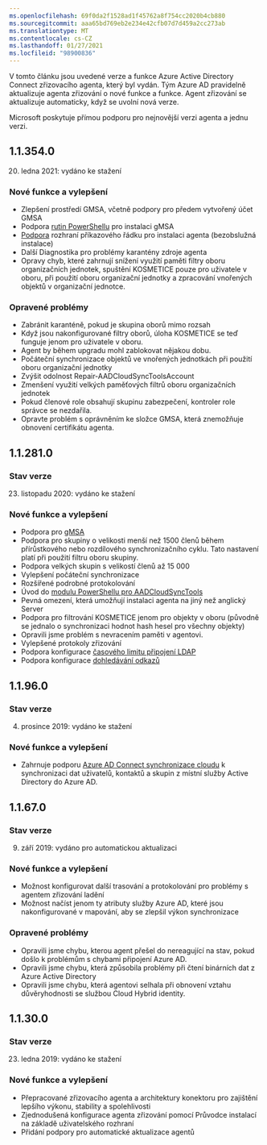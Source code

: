 ```yaml
---
ms.openlocfilehash: 69f0da2f1528ad1f45762a8f754cc2020b4cb880
ms.sourcegitcommit: aaa65bd769eb2e234e42cfb07d7d459a2cc273ab
ms.translationtype: MT
ms.contentlocale: cs-CZ
ms.lasthandoff: 01/27/2021
ms.locfileid: "98900836"
---
```

V tomto článku jsou uvedené verze a funkce Azure Active Directory Connect zřizovacího agenta, který byl vydán. Tým Azure AD pravidelně aktualizuje agenta zřizování o nové funkce a funkce. Agent zřizování se aktualizuje automaticky, když se uvolní nová verze. 

Microsoft poskytuje přímou podporu pro nejnovější verzi agenta a jednu verzi.

## <a name="113540"></a>1.1.354.0

20. ledna 2021: vydáno ke stažení

### <a name="new-features-and-improvements"></a>Nové funkce a vylepšení
- Zlepšení prostředí GMSA, včetně podpory pro předem vytvořený účet GMSA
- Podpora [rutin PowerShellu](../articles/active-directory/cloud-sync/how-to-gmsa-cmdlets.md) pro instalaci gMSA
- [Podpora](../articles/active-directory/cloud-sync/how-to-install-pshell.md) rozhraní příkazového řádku pro instalaci agenta (bezobslužná instalace)
- Další Diagnostika pro problémy karantény zdroje agenta
- Opravy chyb, které zahrnují snížení využití paměti filtry oboru organizačních jednotek, spuštění KOSMETICE pouze pro uživatele v oboru, při použití oboru organizační jednotky a zpracování vnořených objektů v organizační jednotce. 


### <a name="fixed-issues"></a>Opravené problémy
-    Zabránit karanténě, pokud je skupina oborů mimo rozsah
-   Když jsou nakonfigurované filtry oborů, úloha KOSMETICE se teď funguje jenom pro uživatele v oboru.
-   Agent by během upgradu mohl zablokovat nějakou dobu.
-   Počáteční synchronizace objektů ve vnořených jednotkách při použití oboru organizační jednotky
-   Zvýšit odolnost Repair-AADCloudSyncToolsAccount
-   Zmenšení využití velkých paměťových filtrů oboru organizačních jednotek
-   Pokud členové role obsahují skupinu zabezpečení, kontroler role správce se nezdařila.
-   Opravte problém s oprávněním ke složce GMSA, která znemožňuje obnovení certifikátu agenta.







## <a name="112810"></a>1.1.281.0

### <a name="release-status"></a>Stav verze

23. listopadu 2020: vydáno ke stažení

### <a name="new-features-and-improvements"></a>Nové funkce a vylepšení

* Podpora pro [gMSA](../articles/active-directory/cloud-sync/how-to-prerequisites.md#group-managed-service-accounts)
* Podpora pro skupiny o velikosti menší než 1500 členů během přírůstkového nebo rozdílového synchronizačního cyklu. Tato nastavení platí při použití filtru oboru skupiny.
* Podpora velkých skupin s velikostí členů až 15 000
* Vylepšení počáteční synchronizace
* Rozšířené podrobné protokolování
* Úvod do [modulu PowerShellu pro AADCloudSyncTools](../articles/active-directory/cloud-sync/reference-powershell.md)
* Pevná omezení, která umožňují instalaci agenta na jiný než anglický Server
* Podpora pro filtrování KOSMETICE jenom pro objekty v oboru (původně se jednalo o synchronizaci hodnot hash hesel pro všechny objekty)
* Opravili jsme problém s nevracením paměti v agentovi.
* Vylepšené protokoly zřizování
* Podpora konfigurace [časového limitu připojení LDAP](../articles/active-directory/cloud-sync/how-to-manage-registry-options.md#configure-ldap-connection-timeout) 
* Podpora konfigurace [dohledávání odkazů](../articles/active-directory/cloud-sync/how-to-manage-registry-options.md#configure-referral-chasing) 


## <a name="11960"></a>1.1.96.0

### <a name="release-status"></a>Stav verze

4. prosince 2019: vydáno ke stažení

### <a name="new-features-and-improvements"></a>Nové funkce a vylepšení

* Zahrnuje podporu [Azure AD Connect synchronizace cloudu](../articles/active-directory/cloud-sync/what-is-cloud-sync.md) k synchronizaci dat uživatelů, kontaktů a skupin z místní služby Active Directory do Azure AD.


## <a name="11670"></a>1.1.67.0

### <a name="release-status"></a>Stav verze

9. září 2019: vydáno pro automatickou aktualizaci

### <a name="new-features-and-improvements"></a>Nové funkce a vylepšení

* Možnost konfigurovat další trasování a protokolování pro problémy s agentem zřizování ladění
* Možnost načíst jenom ty atributy služby Azure AD, které jsou nakonfigurované v mapování, aby se zlepšil výkon synchronizace

### <a name="fixed-issues"></a>Opravené problémy

* Opravili jsme chybu, kterou agent přešel do nereagující na stav, pokud došlo k problémům s chybami připojení Azure AD.
* Opravili jsme chybu, která způsobila problémy při čtení binárních dat z Azure Active Directory
* Opravili jsme chybu, která agentovi selhala při obnovení vztahu důvěryhodnosti se službou Cloud Hybrid identity.

## <a name="11300"></a>1.1.30.0

### <a name="release-status"></a>Stav verze

23. ledna 2019: vydáno ke stažení

### <a name="new-features-and-improvements"></a>Nové funkce a vylepšení

* Přepracované zřizovacího agenta a architektury konektoru pro zajištění lepšího výkonu, stability a spolehlivosti 
* Zjednodušená konfigurace agenta zřizování pomocí Průvodce instalací na základě uživatelského rozhraní 
* Přidání podpory pro automatické aktualizace agentů